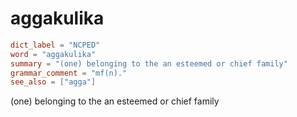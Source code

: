 # aggakulika

``` toml
dict_label = "NCPED"
word = "aggakulika"
summary = "(one) belonging to the an esteemed or chief family"
grammar_comment = "mf(n)."
see_also = ["agga"]
```

(one) belonging to the an esteemed or chief family

